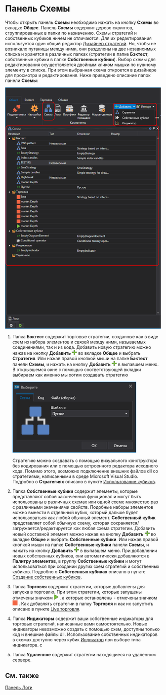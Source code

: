 # Панель Схемы

Чтобы открыть панель **Схемы** необходимо нажать на кнопку **Схемы** во вкладке **Общее**. Панель **Схемы** содержит дерево скриптов, сгруппированных в папки по назначению. Схемы стратегий и собственных кубиков ничем не отличаются. Для их редактирования используется один общий редактор [Дизайнер стратегий](Designer_Designer_schemes_strategies_and_component_elements.md). Но, чтобы не возникало путаницы между ними, они разделены на две независимых списка и хранятся в различных папках (стратегии в папке **Бэктест**, собственные кубики в папке **Собственные кубики**). Выбор схемы для редактирования осуществляется двойным кликом мышки по нужному элементу в списке. При этом выбранная схема откроется в дизайнере для просмотра и редактирования. Ниже приведено описание папок панели **Схемы**:

![Designer Panel Circuits 00](../images/Designer_Panel_Circuits_00.png)

1.  Папка **Бэктест** содержит торговые стратегии, созданные как в виде схем из набора элементов и связей между ними, называемых соединениями, так и из кода. Добавить новую стратегию можно нажав на кнопку **Добавить** ![Designer Panel Circuits 01](../images/Designer_Panel_Circuits_01_button.png) во вкладке **Общее** и выбрать **Стратегия**. Или нажав правой кнопкой мыши на папке **Бэктест** панели **Схемы**, и нажать на кнопку **Добавить** ![Designer Panel Circuits 01](../images/Designer_Panel_Circuits_01_button.png) в выпавшем меню. В открывшемся окне с помощью соответствующей вкладки выбираем как именно мы хотим создавать стратегию
   
    ![Designer Panel Circuits 04](../images/Designer_Panel_Circuits_04.png)
   
    Стратегию можно создавать с помощью визуального конструктора без кодирования или с помощью встроенного редактора исходного кода. Помимо этого, возможно подключение внешних файлов dll со стратегиями, написанными в среде Microsoft Visual Studio. Подробно о **Стратегиях** описано в пункте [Использование кубиков](Designer_Creating_strategy_out_of_blocks.md). 

2. Папка **Собственные кубики** содержит элементы, которые представляют собой законченный функционал и могут быть использованы в различных схемах или одной схеме множество раз с различными значениями свойств. Подобные наборы элементов можно вынести в отдельный кубик, который дальше будет использоваться как любой обычный элемент. **Собственный кубик** представляет собой обычную схему, которая сохраняется\/загружается\/редактируется как любая схема стратегии. Добавить новый составной элемент можно нажав на кнопку **Добавить** ![Designer Panel Circuits 01](../images/Designer_Panel_Circuits_01_button.png) во вкладке **Общее** и выбрать **Собственные кубики**. Или нажав правой кнопкой мыши на папке **Собственные кубики** панели **Схемы**, и нажать на кнопку **Добавить** ![Designer Panel Circuits 01](../images/Designer_Panel_Circuits_01_button.png) в выпавшем меню. При добавлении новых собственных кубиков, они автоматически добавляются в **Палитру элементов**, в группу **Собственные кубики** и могут использоваться при создании других схем стратегий и собственных кубиков. Подробно о **Собственных кубиках** описано в пункте [Создание собственных кубиков](Designer_Creating_composite_elements.md). 

3. Папка **Торговля** содержит стратегии, которые добавлены для запуска в торговлю. При этом стратегии, которые запущены отмечены значком ![Designer Panel Circuits 02](../images/Designer_Panel_Circuits_02.png) , а которые остановлены \- отмечены значком ![Designer Panel Circuits 03](../images/Designer_Panel_Circuits_03.png) . Как добавлять стратегии в папку **Торговля** и как их запустить описано в пункте [Live торговля](Designer_Live_trade.md).

4. Папка **Индикаторы** содержит ваши собственные индикаторы для торговых стратегий, написанные вами самостоятельно. Новые индикаторы невозможно создать с помощью схем, доступны только код и внешние файлы dll. Использование собственных индикаторов в схемах доступно через кубик [Индикатор](Designer_indicator.md) при выборе типа индикатора. с

5. Папка **Удаленное** содержит стратегии находящиеся на удаленном сервере.
## См. также

[Панель Логи](Designer_Panel_Logs.md)
